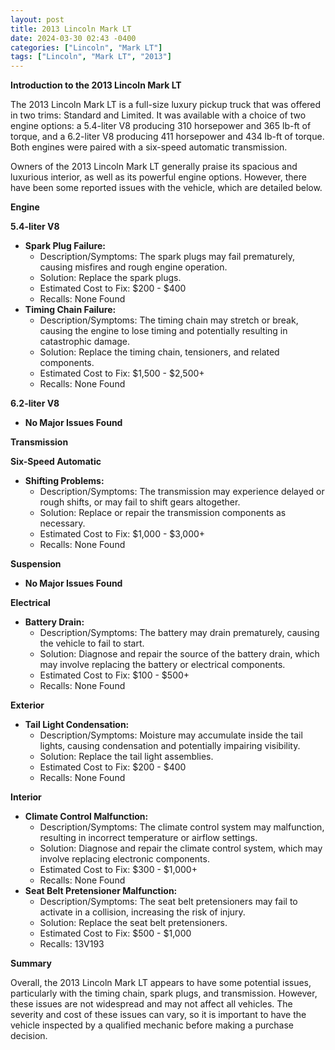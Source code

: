 ```yaml
---
layout: post
title: 2013 Lincoln Mark LT
date: 2024-03-30 02:43 -0400
categories: ["Lincoln", "Mark LT"]
tags: ["Lincoln", "Mark LT", "2013"]
---
```

**Introduction to the 2013 Lincoln Mark LT**

The 2013 Lincoln Mark LT is a full-size luxury pickup truck that was offered in two trims: Standard and Limited. It was available with a choice of two engine options: a 5.4-liter V8 producing 310 horsepower and 365 lb-ft of torque, and a 6.2-liter V8 producing 411 horsepower and 434 lb-ft of torque. Both engines were paired with a six-speed automatic transmission.

Owners of the 2013 Lincoln Mark LT generally praise its spacious and luxurious interior, as well as its powerful engine options. However, there have been some reported issues with the vehicle, which are detailed below.

**Engine**

**5.4-liter V8**

- **Spark Plug Failure:**
    - Description/Symptoms: The spark plugs may fail prematurely, causing misfires and rough engine operation.
    - Solution: Replace the spark plugs.
    - Estimated Cost to Fix: $200 - $400
    - Recalls: None Found
- **Timing Chain Failure:**
    - Description/Symptoms: The timing chain may stretch or break, causing the engine to lose timing and potentially resulting in catastrophic damage.
    - Solution: Replace the timing chain, tensioners, and related components.
    - Estimated Cost to Fix: $1,500 - $2,500+
    - Recalls: None Found

**6.2-liter V8**

- **No Major Issues Found**

**Transmission**

**Six-Speed Automatic**

- **Shifting Problems:**
    - Description/Symptoms: The transmission may experience delayed or rough shifts, or may fail to shift gears altogether.
    - Solution: Replace or repair the transmission components as necessary.
    - Estimated Cost to Fix: $1,000 - $3,000+
    - Recalls: None Found

**Suspension**

- **No Major Issues Found**

**Electrical**

- **Battery Drain:**
    - Description/Symptoms: The battery may drain prematurely, causing the vehicle to fail to start.
    - Solution: Diagnose and repair the source of the battery drain, which may involve replacing the battery or electrical components.
    - Estimated Cost to Fix: $100 - $500+
    - Recalls: None Found

**Exterior**

- **Tail Light Condensation:**
    - Description/Symptoms: Moisture may accumulate inside the tail lights, causing condensation and potentially impairing visibility.
    - Solution: Replace the tail light assemblies.
    - Estimated Cost to Fix: $200 - $400
    - Recalls: None Found

**Interior**

- **Climate Control Malfunction:**
    - Description/Symptoms: The climate control system may malfunction, resulting in incorrect temperature or airflow settings.
    - Solution: Diagnose and repair the climate control system, which may involve replacing electronic components.
    - Estimated Cost to Fix: $300 - $1,000+
    - Recalls: None Found
- **Seat Belt Pretensioner Malfunction:**
    - Description/Symptoms: The seat belt pretensioners may fail to activate in a collision, increasing the risk of injury.
    - Solution: Replace the seat belt pretensioners.
    - Estimated Cost to Fix: $500 - $1,000
    - Recalls: 13V193

**Summary**

Overall, the 2013 Lincoln Mark LT appears to have some potential issues, particularly with the timing chain, spark plugs, and transmission. However, these issues are not widespread and may not affect all vehicles. The severity and cost of these issues can vary, so it is important to have the vehicle inspected by a qualified mechanic before making a purchase decision.
